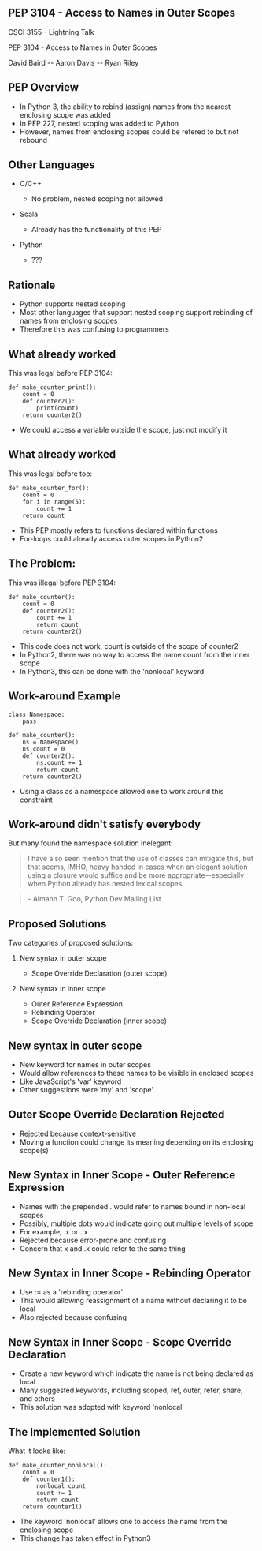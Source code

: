 ## PEP 3104 - Access to Names in Outer Scopes

CSCI 3155 - Lightning Talk  

PEP 3104 - Access to Names in Outer Scopes  

David Baird -- Aaron Davis -- Ryan Riley  

## PEP Overview
* In Python 3, the ability to rebind (assign) names from the nearest enclosing scope was added
* In PEP 227, nested scoping was added to Python
* However, names from enclosing scopes could be refered to but not rebound

## Other Languages

* C/C++
    * No problem, nested scoping not allowed

* Scala
    * Already has the functionality of this PEP

* Python
    * ???

## Rationale
* Python supports nested scoping
* Most other languages that support nested scoping support rebinding of names from enclosing scopes
* Therefore this was confusing to programmers

## What already worked

This was legal before PEP 3104:

    def make_counter_print():
        count = 0
        def counter2():
            print(count)
        return counter2()

* We could access a variable outside the scope, just not modify it

## What already worked

This was legal before too:

    def make_counter_for():
        count = 0
        for i in range(5):
            count += 1
        return count

* This PEP mostly refers to functions declared within functions
* For-loops could already access outer scopes in Python2

## The Problem:

This was illegal before PEP 3104:

    def make_counter():
        count = 0
        def counter2():
            count += 1
            return count
        return counter2()

* This code does not work, count is outside of the scope of counter2
* In Python2, there was no way to access the name count from the inner scope
* In Python3, this can be done with the 'nonlocal' keyword


## Work-around Example
    
    class Namespace:
        pass

    def make_counter():
        ns = Namespace()
        ns.count = 0
        def counter2():
            ns.count += 1
            return count
        return counter2()

* Using a class as a namespace allowed one to work around this constraint

## Work-around didn't satisfy everybody

But many found the namespace solution inelegant:  
  

>I have also seen mention that the use
>of classes can mitigate this, but that seems, IMHO, heavy handed in cases
>when an elegant solution using a closure would suffice and be more
>appropriate--especially when Python already has nested lexical scopes.

> \- Almann T. Goo, Python Dev Mailing List

## Proposed Solutions

Two categories of proposed solutions:  

1. New syntax in outer scope
    * Scope Override Declaration (outer scope)

2. New syntax in inner scope
    * Outer Reference Expression
    * Rebinding Operator
    * Scope Override Declaration (inner scope)

## New syntax in outer scope

* New keyword for names in outer scopes
* Would allow references to these names to be visible in enclosed scopes
* Like JavaScript's 'var' keyword
* Other suggestions were 'my' and 'scope'

## Outer Scope Override Declaration Rejected
* Rejected because context-sensitive
* Moving a function could change its meaning depending on its enclosing scope(s)

## New Syntax in Inner Scope - Outer Reference Expression
* Names with the prepended . would refer to names bound in non-local scopes
* Possibly, multiple dots would indicate going out multiple levels of scope
* For example, .x or ..x
* Rejected because error-prone and confusing
* Concern that x and .x could refer to the same thing

## New Syntax in Inner Scope - Rebinding Operator
* Use := as a 'rebinding operator'
* This would allowing reassignment of a name without declaring it to be local
* Also rejected because confusing

## New Syntax in Inner Scope - Scope Override Declaration
* Create a new keyword which indicate the name is not being declared as local
* Many suggested keywords, including scoped, ref, outer, refer, share, and others
* This solution was adopted with keyword 'nonlocal' 

## The Implemented Solution

What it looks like:

    def make_counter_nonlocal():
        count = 0
        def counter1():
            nonlocal count
            count += 1
            return count
        return counter1()

* The keyword 'nonlocal' allows one to access the name from the enclosing scope
* This change has taken effect in Python3